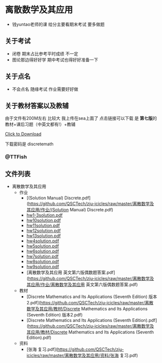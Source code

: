 # 离散数学及其应用
- 钱yuntao老师的课 给分主要看期末考试 要多做题 

##  关于考试
- 闭卷 期末占比参考平时成绩 不一定
- 图论那边得好好学 期中考试也得好好准备一下

## 关于点名
- 不会点名 随缘考试 作业需要好好做

## 关于教材答案以及教辅
由于文件有200M左右 比较大 我上传在sea上面了 点击链接可以下载 是 **第七版**的教材+课后习题（中英文都有!）+教辅

[Click to Download](https://sea.zjuqsc.com/f/948a3567bbf74289b4fe/?dl=1)

下载密码是 discretemath

### @TTFish

## 文件列表

- 离散数学及其应用
    - 作业
        - [(Solution Manual) Discrete.pdf](https://github.com/QSCTech/zju-icicles/raw/master/离散数学及其应用/作业/(Solution Manual) Discrete.pdf)
        - [hw1-3solution.pdf](https://github.com/QSCTech/zju-icicles/raw/master/离散数学及其应用/作业/hw1-3solution.pdf)
        - [hw10solution.pdf](https://github.com/QSCTech/zju-icicles/raw/master/离散数学及其应用/作业/hw10solution.pdf)
        - [hw11solution.pdf](https://github.com/QSCTech/zju-icicles/raw/master/离散数学及其应用/作业/hw11solution.pdf)
        - [hw12solution.pdf](https://github.com/QSCTech/zju-icicles/raw/master/离散数学及其应用/作业/hw12solution.pdf)
        - [hw13solution.pdf](https://github.com/QSCTech/zju-icicles/raw/master/离散数学及其应用/作业/hw13solution.pdf)
        - [hw4solution.pdf](https://github.com/QSCTech/zju-icicles/raw/master/离散数学及其应用/作业/hw4solution.pdf)
        - [hw5solution.pdf](https://github.com/QSCTech/zju-icicles/raw/master/离散数学及其应用/作业/hw5solution.pdf)
        - [hw6solution.pdf](https://github.com/QSCTech/zju-icicles/raw/master/离散数学及其应用/作业/hw6solution.pdf)
        - [hw7solution.pdf](https://github.com/QSCTech/zju-icicles/raw/master/离散数学及其应用/作业/hw7solution.pdf)
        - [hw8solution.pdf](https://github.com/QSCTech/zju-icicles/raw/master/离散数学及其应用/作业/hw8solution.pdf)
        - [hw9solution.pdf](https://github.com/QSCTech/zju-icicles/raw/master/离散数学及其应用/作业/hw9solution.pdf)
        - [离散数学及其应用 英文第六版偶数题答案.pdf](https://github.com/QSCTech/zju-icicles/raw/master/离散数学及其应用/作业/离散数学及其应用 英文第六版偶数题答案.pdf)
    - 教材
        - [Discrete Mathematics and Its Applications (Seventh Edition) 版本2.pdf](https://github.com/QSCTech/zju-icicles/raw/master/离散数学及其应用/教材/Discrete Mathematics and Its Applications (Seventh Edition) 版本2.pdf)
        - [Discrete Mathematics and Its Applications (Seventh Edition).pdf](https://github.com/QSCTech/zju-icicles/raw/master/离散数学及其应用/教材/Discrete Mathematics and Its Applications (Seventh Edition).pdf)
    - 资料
        - [张海 复习.pdf](https://github.com/QSCTech/zju-icicles/raw/master/离散数学及其应用/资料/张海 复习.pdf)
